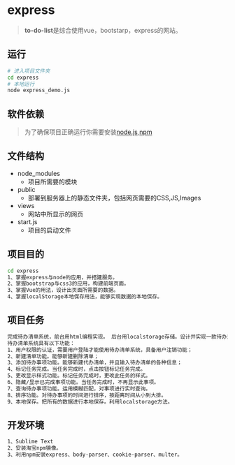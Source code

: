 # express
>**to-do-list**是综合使用vue，bootstarp，express的网站。

## 运行
``` bash
# 进入项目文件夹
cd express
# 本地运行
node express_demo.js
```
## 软件依赖
>为了确保项目正确运行你需要安装[node.js](https://nodejs.org),[npm](https://www.npmjs.com/)

## 文件结构
* node_modules
	* 项目所需要的模块
* public
	* 部署到服务器上的静态文件夹，包括网页需要的CSS,JS,Images
* views
	* 网站中所显示的网页
* start.js
	* 项目的启动文件
	
## 项目目的
``` bash
cd express
1、掌握express与node的应用，并搭建服务。
2、掌握bootstrap与css3的应用，构建前端页面。
3、掌握Vue的用法，设计出页面所需要的数据。
4、掌握localStorage本地保存用法，能够实现数据的本地保存。
```
## 项目任务
``` bash
完成待办清单系统，前台用html编程实现。 后台用localstorage存储。设计并实现一款待办清单系统。
待办清单系统具有以下功能：
1、用户权限的认证，需要用户登陆才能使用待办清单系统，具备用户注销功能；
2、新建清单功能。能够新建删除清单；
3、添加待办事项功能。能够新建代办清单，并且输入待办清单的各种信息；
4、标记任务完成。当任务完成时，点击按钮标记任务完成。
5、更改显示样式功能。标记任务完成时，更改此任务的样式。
6、隐藏/显示已完成事项功能。当任务完成时，不再显示此事项。
7、查询待办事项功能。运用模糊匹配，对事项进行实时查询。
8、排序功能。对待办事项的时间进行排序，按距离时间从小到大排。
9、本地保存。把所有的数据进行本地保存。利用localstorage方法。
```

## 开发环境
``` bash
1、Sublime Text
2、安装淘宝npm镜像。
3、利用npm安装express、body-parser、cookie-parser、multer。
```
